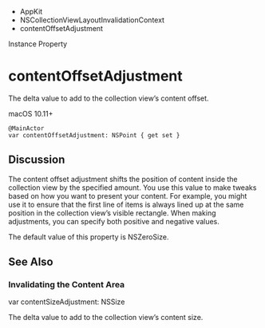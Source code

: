 

- AppKit
- NSCollectionViewLayoutInvalidationContext
-  contentOffsetAdjustment 

Instance Property

# contentOffsetAdjustment

The delta value to add to the collection view’s content offset.

macOS 10.11+

``` source
@MainActor
var contentOffsetAdjustment: NSPoint { get set }
```

## Discussion

The content offset adjustment shifts the position of content inside the collection view by the specified amount. You use this value to make tweaks based on how you want to present your content. For example, you might use it to ensure that the first line of items is always lined up at the same position in the collection view’s visible rectangle. When making adjustments, you can specify both positive and negative values.

The default value of this property is NSZeroSize.

## See Also

### Invalidating the Content Area

var contentSizeAdjustment: NSSize

The delta value to add to the collection view’s content size.

